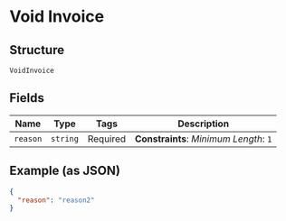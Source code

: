 
# Void Invoice

## Structure

`VoidInvoice`

## Fields

| Name | Type | Tags | Description |
|  --- | --- | --- | --- |
| `reason` | `string` | Required | **Constraints**: *Minimum Length*: `1` |

## Example (as JSON)

```json
{
  "reason": "reason2"
}
```

